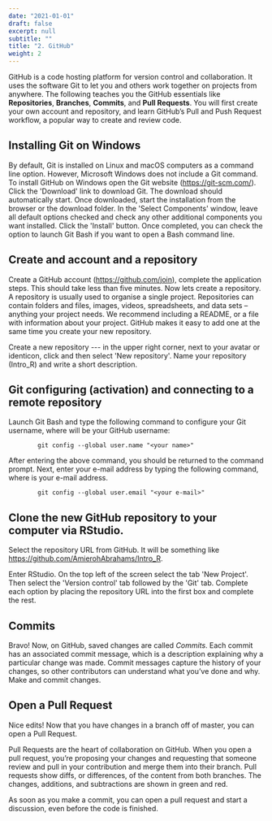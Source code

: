 ```yaml
---
date: "2021-01-01"
draft: false
excerpt: null
subtitle: ""
title: "2. GitHub"
weight: 2
---
```


GitHub is a code hosting platform for version control and collaboration. It uses the software Git to let you and others work together on projects from anywhere. The following teaches you the GitHub essentials like **Repositories**, **Branches**, **Commits**, and **Pull Requests**. You will first create your own account and repository, and learn GitHub’s Pull and Push Request workflow, a popular way to create  and review code.

## Installing Git on Windows

By default, Git is installed on Linux and macOS computers as a command line option. However, Microsoft Windows does not include a Git command. To install GitHub on Windows open the Git website (https://git-scm.com/). Click the 'Download' link to download Git. The download should automatically start. Once downloaded, start the installation from the browser or the download folder. In the 'Select Components' window, leave all default options checked and check any other additional components you want installed. Click the 'Install' button. Once completed, you can check the option to launch Git Bash if you want to open a Bash command line.

## Create and account and a repository

Create a GitHub account (https://github.com/join), complete the application steps. This should take less than five minutes. Now lets create a repository. A repository is usually used to organise a single project. Repositories can contain folders and files, images, videos, spreadsheets, and data sets – anything your project needs. We recommend including a README, or a file with information about your project. GitHub makes it easy to add one at the same time you create your new repository. 

Create a new repository --- in the upper right corner, next to your avatar or identicon, click and then select 'New repository'. Name your repository (Intro_R) and write a short description.

## Git configuring (activation) and connecting to a remote repository

Launch Git Bash and type the following command to configure your Git username, where <your name> will be your GitHub username:

            git config --global user.name "<your name>"

After entering the above command, you should be returned to the command prompt. Next, enter your e-mail address by typing the following command, where <your e-mail> is your e-mail address.

            git config --global user.email "<your e-mail>"

## Clone the new GitHub repository to your computer via RStudio. 

Select the repository URL from GitHub. It will be something like https://github.com/AmierohAbrahams/Intro_R. 

Enter RStudio. On the top left of the screen select the tab 'New Project'. Then select the 'Version control' tab followed by the 'Git' tab. Complete each option by placing the repository URL into the first box and complete the rest.

## Commits

Bravo! Now, on GitHub, saved changes are called *Commits*. Each commit has an associated commit message, which is a description explaining why a particular change was made. Commit messages capture the history of your changes, so other contributors can understand what you’ve done and why.
Make and commit changes.

## Open a Pull Request

Nice edits! Now that you have changes in a branch off of master, you can open a Pull Request.

Pull Requests are the heart of collaboration on GitHub. When you open a pull request, you’re proposing your changes and requesting that someone review and pull in your contribution and merge them into their branch. Pull requests show diffs, or differences, of the content from both branches. The changes, additions, and subtractions are shown in green and red.

As soon as you make a commit, you can open a pull request and start a discussion, even before the code is finished.
